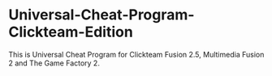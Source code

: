 # Universal-Cheat-Program-Clickteam-Edition
This is Universal Cheat Program for Clickteam Fusion 2.5, Multimedia Fusion 2 and The Game Factory 2.
